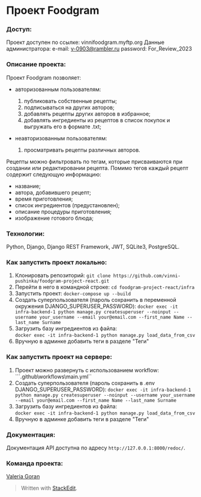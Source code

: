 # Проект Foodgram

### Доступ: 
Проект доступен по ссылке: vinnifoodgram.myftp.org
Данные администратора:
e-mail: v-0903@rambler.ru
password: For_Review_2023

### Описание проекта:
Проект Foodgram позволяет:
 
 - авторизованным пользователям:
   1) публиковать собственные рецепты;
   2) подписываться на других авторов;
   3) добавлять рецепты других авторов в избранное;
   4) добавлять ингредиенты из рецептов в список покупок и выгружать его в формате .txt;

 - неавторизованным пользователям:
    1) просматривать рецепты различных авторов.
     
Рецепты можно фильтровать по тегам, которые присваиваются при создании или редактировании рецепта. Помимо тегов каждый рецепт содержит следующую информацию:
 - название;
 - автора, добавившего рецепт;
 - время приготовления;
 - список ингредиентов (предустановлен);
 - описание процедуры приготовления;
 - изображение готового блюда;

### Технологии:
Python, Django, Django REST Framework, JWT, SQLite3, PostgreSQL.

### Как запустить проект локально:
1. Клонировать репозиторий:
```git clone https://github.com/vinni-pushinka/foodgram-project-react.git```
2. Перейти в него в командной строке:
```cd foodgram-project-react/infra ```
3. Запустить проект:
```docker-compose up --build```
4. Создать суперпользователя (пароль сохранить в переменной окружения DJANGO_SUPERUSER_PASSWORD):
```docker exec -it infra-backend-1 python manage.py createsuperuser --noinput --username your_username --email your@email.com --first_name Name --last_name Surname```
5.  Загрузить базу ингредиентов из файла:  
```docker exec -it infra-backend-1 python manage.py load_data_from_csv```
6. Вручную в админке добавить теги в разделе "Теги"

### Как запустить проект на сервере:
1. Проект можно развернуть с использованием workflow:
```.github\workflows\main.yml``
2. Создать суперпользователя (пароль сохранить в .env DJANGO_SUPERUSER_PASSWORD):
```docker exec -it infra-backend-1 python manage.py createsuperuser --noinput --username your_username --email your@email.com --first_name Name --last_name Surname```
3.  Загрузить базу ингредиентов из файла:  
```docker exec -it infra-backend-1 python manage.py load_data_from_csv```
4. Вручную в админке добавить теги в разделе "Теги"

### Документация:
Документация API доступна по адресу `http://127.0.0.1:8000/redoc/`.

### Команда проекта:
[Valeria Goran](https://github.com/vinni-pushinka)

> Written with [StackEdit](https://stackedit.io/).